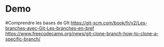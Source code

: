 # Demo
#Comprendre les bases de GIt
https://git-scm.com/book/fr/v2/Les-branches-avec-Git-Les-branches-en-bref
https://www.freecodecamp.org/news/git-clone-branch-how-to-clone-a-specific-branch/
